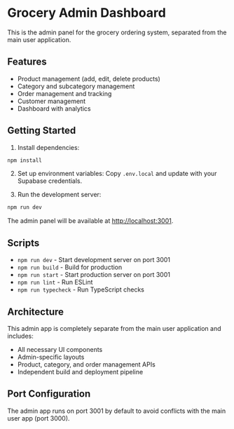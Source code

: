 # Grocery Admin Dashboard

This is the admin panel for the grocery ordering system, separated from the main user application.

## Features

- Product management (add, edit, delete products)
- Category and subcategory management
- Order management and tracking
- Customer management
- Dashboard with analytics

## Getting Started

1. Install dependencies:
```bash
npm install
```

2. Set up environment variables:
Copy `.env.local` and update with your Supabase credentials.

3. Run the development server:
```bash
npm run dev
```

The admin panel will be available at [http://localhost:3001](http://localhost:3001).

## Scripts

- `npm run dev` - Start development server on port 3001
- `npm run build` - Build for production
- `npm run start` - Start production server on port 3001
- `npm run lint` - Run ESLint
- `npm run typecheck` - Run TypeScript checks

## Architecture

This admin app is completely separate from the main user application and includes:

- All necessary UI components
- Admin-specific layouts
- Product, category, and order management APIs
- Independent build and deployment pipeline

## Port Configuration

The admin app runs on port 3001 by default to avoid conflicts with the main user app (port 3000).